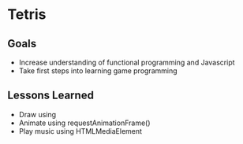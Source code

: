 # Tetris
## Goals
- Increase understanding of functional programming and Javascript
- Take first steps into learning game programming
## Lessons Learned
- Draw using <canvas>
- Animate using requestAnimationFrame()
- Play music using HTMLMediaElement
